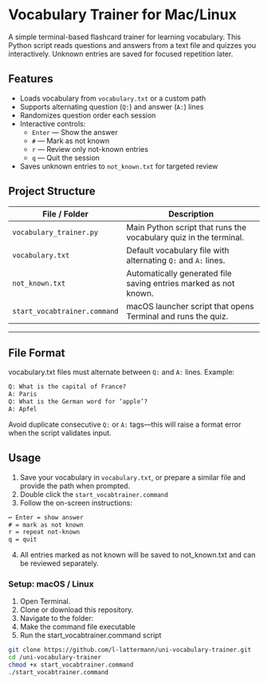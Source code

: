 # Vocabulary Trainer for Mac/Linux

A simple terminal-based flashcard trainer for learning vocabulary. This Python script reads questions and answers from a text file and quizzes you interactively. Unknown entries are saved for focused repetition later.



## Features

- Loads vocabulary from `vocabulary.txt` or a custom path
- Supports alternating question (`Q:`) and answer (`A:`) lines
- Randomizes question order each session
- Interactive controls:
  - `Enter` — Show the answer
  - `#` — Mark as not known
  - `r` — Review only not-known entries
  - `q` — Quit the session
- Saves unknown entries to `not_known.txt` for targeted review



## Project Structure

| File / Folder                | Description                                                                 |
|-----------------------------|-----------------------------------------------------------------------------|
| `vocabulary_trainer.py`     | Main Python script that runs the vocabulary quiz in the terminal.           |
| `vocabulary.txt`            | Default vocabulary file with alternating `Q:` and `A:` lines.               |
| `not_known.txt`             | Automatically generated file saving entries marked as not known.            |
| `start_vocabtrainer.command`| macOS launcher script that opens Terminal and runs the quiz.                |

---


## File Format

vocabulary.txt files must alternate between `Q:` and `A:` lines. Example:
```txt
Q: What is the capital of France?
A: Paris
Q: What is the German word for ‘apple’?
A: Apfel
``` 

Avoid duplicate consecutive `Q:` or `A:` tags—this will raise a format error when the script validates input.



## Usage

1. Save your vocabulary in `vocabulary.txt`, or prepare a similar file and provide the path when prompted.
2. Double click the `start_vocabtrainer.command`
3.	Follow the on-screen instructions:

```txt
↩ Enter = show answer
# = mark as not known
r = repeat not-known
q = quit
```

4.	All entries marked as not known will be saved to not_known.txt and can be reviewed separately.

### Setup: macOS / Linux

1. Open Terminal.
2. Clone or download this repository.
3. Navigate to the folder:
4. Make the command file executable
5. Run the start_vocabtrainer.command script

```bash
git clone https://github.com/l-lattermann/uni-vocabulary-trainer.git
cd /uni-vocabulary-trainer
chmod +x start_vocabtrainer.command
./start_vocabtrainer.command
```
